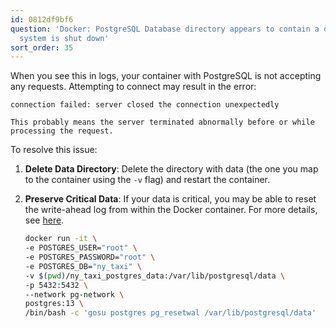 ```yaml
---
id: 0812df9bf6
question: 'Docker: PostgreSQL Database directory appears to contain a database. Database
  system is shut down'
sort_order: 35
---
```


When you see this in logs, your container with PostgreSQL is not accepting any requests. Attempting to connect may result in the error:

```
connection failed: server closed the connection unexpectedly

This probably means the server terminated abnormally before or while processing the request.
```

To resolve this issue:

1. **Delete Data Directory**: Delete the directory with data (the one you map to the container using the `-v` flag) and restart the container.

2. **Preserve Critical Data**: If your data is critical, you may be able to reset the write-ahead log from within the Docker container. For more details, see [here](https://github.com/alexg9010/2025_data_engineering_zoomcamp/blob/master/01_docker/README.md#fix-broken-postgress-docker-container).

   ```bash
   docker run -it \
   -e POSTGRES_USER="root" \
   -e POSTGRES_PASSWORD="root" \
   -e POSTGRES_DB="ny_taxi" \
   -v $(pwd)/ny_taxi_postgres_data:/var/lib/postgresql/data \
   -p 5432:5432 \
   --network pg-network \
   postgres:13 \
   /bin/bash -c 'gosu postgres pg_resetwal /var/lib/postgresql/data'
   ```